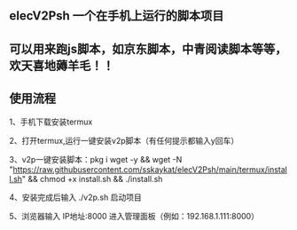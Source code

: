 ## elecV2Psh 一个在手机上运行的脚本项目
## 可以用来跑js脚本，如京东脚本，中青阅读脚本等等，欢天喜地薅羊毛！！
## 使用流程
1、手机下载安装termux

2、打开termux,运行一键安装v2p脚本（有任何提示都输入y回车）

3、v2p一键安装脚本：pkg i wget -y && wget -N "https://raw.githubusercontent.com/sskaykat/elecV2Psh/main/termux/install.sh" && chmod +x install.sh && ./install.sh

4、安装完成后输入 ./v2p.sh 启动项目

5、浏览器输入 IP地址:8000 进入管理面板（例如：192.168.1.111:8000）
